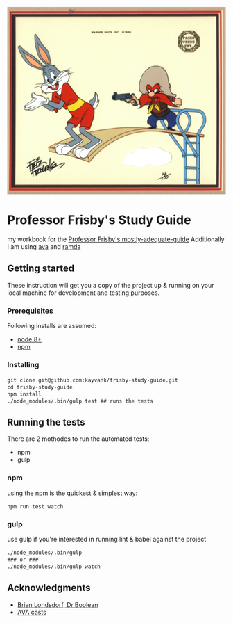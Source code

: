 ![learn monads](./docs/images/must-learn-monads.jpg)

# Professor Frisby's Study Guide
my workbook for the [Professor Frisby's mostly-adequate-guide](https://github.com/MostlyAdequate/mostly-adequate-guide)
Additionally I am using [ava](https://github.com/avajs/ava) and [ramda](http://ramdajs.com/)
## Getting started
These instruction will get you a copy of the project up & running on your local machine for development and testing purposes.  

### Prerequisites
Following installs are assumed:
* [node 8+](https://nodejs.org/en/download/)
* [npm](https://www.npmjs.com/get-npm)

### Installing
```
git clone git@github.com:kayvank/frisby-study-guide.git
cd frisby-study-guide
npm install
./node_modules/.bin/gulp test ## runs the tests
```
## Running the tests
There are 2 mothodes to run the automated tests:
- npm
- gulp

### npm 
using the npm is the quickest & simplest way:

```
npm run test:watch
```

### gulp
use gulp if you're interested in running lint & babel against the project

```
./node_modules/.bin/gulp 
### or ###
./node_modules/.bin/gulp watch
```
## Acknowledgments
* [Brian Londsdorf, Dr.Boolean](https://github.com/DrBoolean)
* [AVA casts](http://avacasts.cam/)
